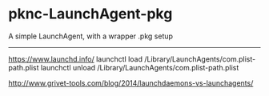 # pknc-LaunchAgent-pkg
A simple LaunchAgent, with a wrapper .pkg setup

---
https://www.launchd.info/
launchctl load /Library/LaunchAgents/com.plist-path.plist
launchctl unload /Library/LaunchAgents/com.plist-path.plist

http://www.grivet-tools.com/blog/2014/launchdaemons-vs-launchagents/
